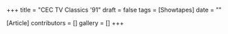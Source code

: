 +++
title = "CEC TV Classics '91"
draft = false
tags = [Showtapes]
date = ""

[Article]
contributors = []
gallery = []
+++
